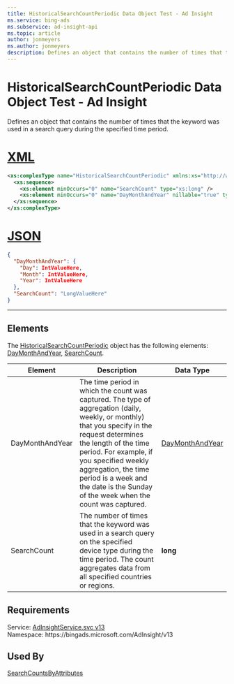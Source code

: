 ```yaml
---
title: HistoricalSearchCountPeriodic Data Object Test - Ad Insight
ms.service: bing-ads
ms.subservice: ad-insight-api
ms.topic: article
author: jonmeyers
ms.author: jonmeyers
description: Defines an object that contains the number of times that the keyword was used in a search query during the specified time period.(test)
---
```

# HistoricalSearchCountPeriodic Data Object Test - Ad Insight
Defines an object that contains the number of times that the keyword was used in a search query during the specified time period.

# [XML](#tab/xml)

```xml
<xs:complexType name="HistoricalSearchCountPeriodic" xmlns:xs="http://www.w3.org/2001/XMLSchema">
  <xs:sequence>
    <xs:element minOccurs="0" name="SearchCount" type="xs:long" />
    <xs:element minOccurs="0" name="DayMonthAndYear" nillable="true" type="tns:DayMonthAndYear" />
  </xs:sequence>
</xs:complexType>
```

# [JSON](#tab/json)

```json
{
  "DayMonthAndYear": {
    "Day": IntValueHere,
    "Month": IntValueHere,
    "Year": IntValueHere
  },
  "SearchCount": "LongValueHere"
}
```

-----

## <a name="elements"></a>Elements

The [HistoricalSearchCountPeriodic](historicalsearchcountperiodic.md) object has the following elements: [DayMonthAndYear](#daymonthandyear), [SearchCount](#searchcount).

|Element|Description|Data Type|
|-----------|---------------|-------------|
|<a name="daymonthandyear"></a>DayMonthAndYear|The time period in which the count was captured. The type of aggregation (daily, weekly, or monthly) that you specify in the request determines the length of the time period. For example, if you specified weekly aggregation, the time period is a week and the date is the Sunday of the week when the count was captured.|[DayMonthAndYear](daymonthandyear.md)|
|<a name="searchcount"></a>SearchCount|The number of times that the keyword was used in a search query on the specified device type during the time period. The count aggregates data from all specified countries or regions.|**long**|

## Requirements
Service: [AdInsightService.svc v13](https://adinsight.api.bingads.microsoft.com/Api/Advertiser/AdInsight/v13/AdInsightService.svc)  
Namespace: https\://bingads.microsoft.com/AdInsight/v13  

## Used By
[SearchCountsByAttributes](searchcountsbyattributes.md)  
